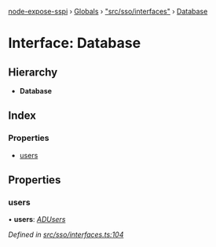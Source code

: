 [node-expose-sspi](../README.md) › [Globals](../globals.md) › ["src/sso/interfaces"](../modules/_src_sso_interfaces_.md) › [Database](_src_sso_interfaces_.database.md)

# Interface: Database

## Hierarchy

* **Database**

## Index

### Properties

* [users](_src_sso_interfaces_.database.md#users)

## Properties

###  users

• **users**: *[ADUsers](../modules/_src_sso_interfaces_.md#adusers)*

*Defined in [src/sso/interfaces.ts:104](https://github.com/jlguenego/node-expose-sspi/blob/8286242/src/sso/interfaces.ts#L104)*
